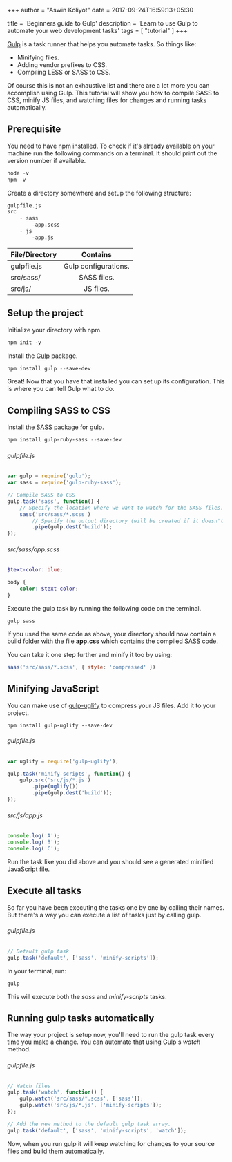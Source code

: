 +++
author = "Aswin Koliyot"
date =  2017-09-24T16:59:13+05:30

title = 'Beginners guide to Gulp'
description = 'Learn to use Gulp to automate your web development tasks'
tags = [
	"tutorial"
]
+++

[Gulp](https://gulpjs.com/) is a task runner that helps you automate tasks. So things like: 

- Minifying files.
- Adding vendor prefixes to CSS.
- Compiling LESS or SASS to CSS.

Of course this is not an exhaustive list and there are a lot more you can accomplish using Gulp. This tutorial will show you how to compile SASS to CSS, minify JS files, and watching files for changes and running tasks automatically.

## Prerequisite
You need to have [npm](https://www.npmjs.com/get-npm) installed. To check if it's already available on your machine run the following commands on a terminal. It should print out the version number if available.

```PowerShell
node -v
npm -v
```

Create a directory somewhere and setup the following structure: 

```markdown
gulpfile.js
src
    - sass
        -app.scss
    - js
        -app.js
```

| File/Directory    | Contains                              |
| -------------     |:-------------------------------------:|
| gulpfile.js       | Gulp configurations.                  |
| src/sass/         | SASS files.                           |
| src/js/           | JS files.                             |

## Setup the project

Initialize your directory with npm.

```PowerShell
npm init -y
```

Install the [Gulp](https://www.npmjs.com/package/gulp) package. 

```PowerShell
npm install gulp --save-dev
```

Great! Now that you have that installed you can set up its configuration. This is where you can tell Gulp what to do. 
<!-- TODO:  Explain about what the configuration will do and why it's required -->

## Compiling SASS to CSS

Install the [SASS](https://github.com/sindresorhus/gulp-ruby-sass) package for gulp.

```PowerShell
npm install gulp-ruby-sass --save-dev
```

###### gulpfile.js
```JavaScript
var gulp = require('gulp');
var sass = require('gulp-ruby-sass');

// Compile SASS to CSS
gulp.task('sass', function() {
    // Specify the location where we want to watch for the SASS files.
    sass('src/sass/*.scss')
        // Specify the output directory (will be created if it doesn't exist).
        .pipe(gulp.dest('build'));
});
```

###### src/sass/app.scss

```scss
$text-color: blue;

body {
    color: $text-color;
}
```

Execute the gulp task by running the following code on the terminal.

```shell
gulp sass
```

If you used the same code as above, your directory should now contain a build folder with the file **app.css** which contains the compiled SASS code.

You can take it one step further and minify it too by using: 

```JavaScript
sass('src/sass/*.scss', { style: 'compressed' })
```

## Minifying JavaScript

You can make use of [gulp-uglify](https://www.npmjs.com/package/gulp-uglify) to compress your JS files. Add it to your project.

```shell
npm install gulp-uglify --save-dev
```

###### gulpfile.js
```JavaScript
var uglify = require('gulp-uglify');

gulp.task('minify-scripts', function() {
    gulp.src('src/js/*.js')
        .pipe(uglify())
        .pipe(gulp.dest('build'));
});
```

###### src/js/app.js
```JavaScript
console.log('A');
console.log('B');
console.log('C');
```

Run the task like you did above and you should see a generated minified JavaScript file.

## Execute all tasks
So far you have been executing the tasks one by one by calling their names. But there's a way you can execute a list of tasks just by calling gulp.

###### gulpfile.js

```JavaScript
// Default gulp task
gulp.task('default', ['sass', 'minify-scripts']);
```

In your terminal, run:
```shell
gulp
```

This will execute both the *sass* and *minify-scripts* tasks.

## Running gulp tasks automatically
The way your project is setup now, you'll need to run the gulp task every time you make a change. You can automate that using Gulp's *watch* method.

###### gulpfile.js

```JavaScript
// Watch files
gulp.task('watch', function() {
    gulp.watch('src/sass/*.scss', ['sass']);
    gulp.watch('src/js/*.js', ['minify-scripts']);
});

// Add the new method to the default gulp task array.
gulp.task('default', ['sass', 'minify-scripts', 'watch']);
```

Now, when you run gulp it will keep watching for changes to your source files and build them automatically.